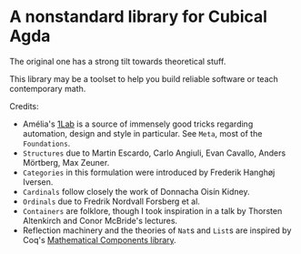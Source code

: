 A nonstandard library for Cubical Agda
======================================

The original one has a strong tilt towards theoretical stuff.

This library may be a toolset to help you build reliable software
or teach contemporary math.

Credits:

- Amélia's [1Lab](https://1lab.dev/) is a source of immensely good tricks regarding automation,
  design and style in particular. See `Meta`, most of the `Foundations`.
- `Structures` due to Martin Escardo, Carlo Angiuli, Evan Cavallo,
  Anders Mörtberg, Max Zeuner.
- `Categories` in this formulation were introduced by Frederik Hanghøj Iversen.
- `Cardinals` follow closely the work of Donnacha Oisín Kidney.
- `Ordinals` due to Fredrik Nordvall Forsberg et al.
- `Containers` are folklore, though I took inspiration in a talk by Thorsten
  Altenkirch and Conor McBride's lectures.
- Reflection machinery and the theories of `Nat`s and `List`s are inspired
  by Coq's [Mathematical Components library](https://math-comp.github.io/).